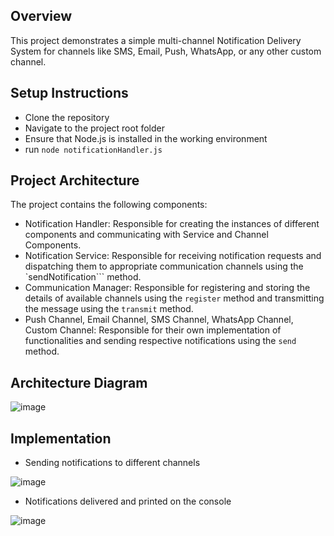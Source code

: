 ## Overview
This project demonstrates a simple multi-channel Notification Delivery System for channels like SMS, Email, Push, WhatsApp, or any other custom channel.

## Setup Instructions
- Clone the repository
- Navigate to the project root folder
- Ensure that Node.js is installed in the working environment
- run ```node notificationHandler.js```

## Project Architecture
The project contains the following components:
- Notification Handler: Responsible for creating the instances of different components and communicating with Service and Channel Components.
- Notification Service: Responsible for receiving notification requests and dispatching them to appropriate communication channels using the `sendNotification``` method.
- Communication Manager: Responsible for registering and storing the details of available channels using the ```register``` method and transmitting the message using the ```transmit``` method.
- Push Channel, Email Channel, SMS Channel, WhatsApp Channel, Custom Channel: Responsible for their own implementation of functionalities and sending respective notifications using the ```send``` method.

## Architecture Diagram  
![image](https://github.com/harshagrwl/Notification-Delivery-System/assets/43218240/55f0f476-0660-459c-b83c-4961f642941f)

## Implementation
- Sending notifications to different channels

![image](https://github.com/harshagrwl/Notification-Delivery-System/assets/43218240/23c5c031-8924-4b20-9a52-4f8fca75a994)

- Notifications delivered and printed on the console
  
![image](https://github.com/harshagrwl/Notification-Delivery-System/assets/43218240/dca0d839-9db9-4177-9dac-b1cc8f258100)

